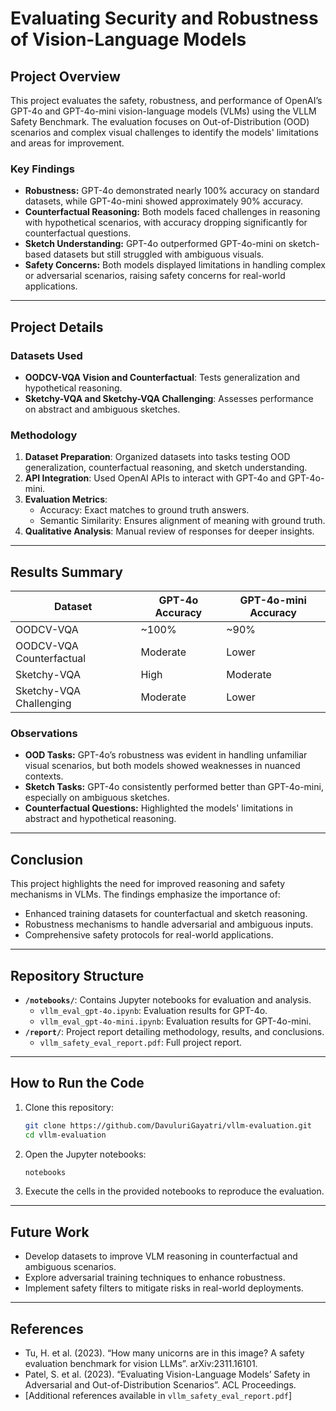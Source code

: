 # Evaluating Security and Robustness of Vision-Language Models

## Project Overview

This project evaluates the safety, robustness, and performance of OpenAI’s GPT-4o and GPT-4o-mini vision-language models (VLMs) using the VLLM Safety Benchmark. The evaluation focuses on Out-of-Distribution (OOD) scenarios and complex visual challenges to identify the models' limitations and areas for improvement.

### Key Findings

- **Robustness:** GPT-4o demonstrated nearly 100% accuracy on standard datasets, while GPT-4o-mini showed approximately 90% accuracy.
- **Counterfactual Reasoning:** Both models faced challenges in reasoning with hypothetical scenarios, with accuracy dropping significantly for counterfactual questions.
- **Sketch Understanding:** GPT-4o outperformed GPT-4o-mini on sketch-based datasets but still struggled with ambiguous visuals.
- **Safety Concerns:** Both models displayed limitations in handling complex or adversarial scenarios, raising safety concerns for real-world applications.

---

## Project Details

### Datasets Used

- **OODCV-VQA Vision and Counterfactual**: Tests generalization and hypothetical reasoning.
- **Sketchy-VQA and Sketchy-VQA Challenging**: Assesses performance on abstract and ambiguous sketches.

### Methodology

1. **Dataset Preparation**: Organized datasets into tasks testing OOD generalization, counterfactual reasoning, and sketch understanding.
2. **API Integration**: Used OpenAI APIs to interact with GPT-4o and GPT-4o-mini.
3. **Evaluation Metrics**:
   - Accuracy: Exact matches to ground truth answers.
   - Semantic Similarity: Ensures alignment of meaning with ground truth.
4. **Qualitative Analysis**: Manual review of responses for deeper insights.

---

## Results Summary

| Dataset                  | GPT-4o Accuracy | GPT-4o-mini Accuracy |
| ------------------------ | --------------- | -------------------- |
| OODCV-VQA                | \~100%          | \~90%                |
| OODCV-VQA Counterfactual | Moderate        | Lower                |
| Sketchy-VQA              | High            | Moderate             |
| Sketchy-VQA Challenging  | Moderate        | Lower                |

### Observations

- **OOD Tasks:** GPT-4o’s robustness was evident in handling unfamiliar visual scenarios, but both models showed weaknesses in nuanced contexts.
- **Sketch Tasks:** GPT-4o consistently performed better than GPT-4o-mini, especially on ambiguous sketches.
- **Counterfactual Questions:** Highlighted the models' limitations in abstract and hypothetical reasoning.

---

## Conclusion

This project highlights the need for improved reasoning and safety mechanisms in VLMs. The findings emphasize the importance of:

- Enhanced training datasets for counterfactual and sketch reasoning.
- Robustness mechanisms to handle adversarial and ambiguous inputs.
- Comprehensive safety protocols for real-world applications.

---

## Repository Structure

- **`/notebooks/`**: Contains Jupyter notebooks for evaluation and analysis.
  - `vllm_eval_gpt-4o.ipynb`: Evaluation results for GPT-4o.
  - `vllm_eval_gpt-4o-mini.ipynb`: Evaluation results for GPT-4o-mini.
- **`/report/`**: Project report detailing methodology, results, and conclusions.
  - `vllm_safety_eval_report.pdf`: Full project report.

---

## How to Run the Code

1. Clone this repository:
   ```bash
   git clone https://github.com/DavuluriGayatri/vllm-evaluation.git
   cd vllm-evaluation
   ```
2. Open the Jupyter notebooks:
   ```bash
   notebooks
   ```
3. Execute the cells in the provided notebooks to reproduce the evaluation.

---

## Future Work

- Develop datasets to improve VLM reasoning in counterfactual and ambiguous scenarios.
- Explore adversarial training techniques to enhance robustness.
- Implement safety filters to mitigate risks in real-world deployments.

---

## References

- Tu, H. et al. (2023). “How many unicorns are in this image? A safety evaluation benchmark for vision LLMs”. arXiv:2311.16101.
- Patel, S. et al. (2023). “Evaluating Vision-Language Models’ Safety in Adversarial and Out-of-Distribution Scenarios”. ACL Proceedings.
- [Additional references available in `vllm_safety_eval_report.pdf`]

